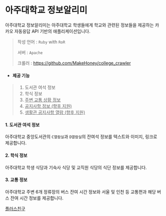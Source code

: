 # 아주대학교 정보알리미

아주대학교 정보알리미는 아주대학교 학생들에게 학교와 관련된 정보들을 제공하는 카카오 자동응답 API 기반의 애플리케이션입니다.

> 작성 언어 : `Ruby` with `RoR`
>
> 서버 :  `Apache`
>
> 크롤러 : <https://github.com/MakeHoney/college_crawler>



- #### **제공 기능**

> 1. 도서관 여석 정보
> 2. 학식 정보
> 3. <u>주변 교통 상황 정보 </u>
> 4. <u>공지사항 정보 (향후 지원)</u>
> 5. <u>생활관 공지사항 열람 (향후 지원)</u>



#### 1. 도서관 여석 정보

아주대학교 중앙도서관의 `C열람실`과 `D열람실`의 잔여석 정보를 텍스트와 이미지, 링크로 제공합니다.



#### 2. 학식 정보

아주대학교 학생 식당과 기숙사 식당 및 교직원 식당의 식단 정보를 제공합니다.

#### 3. 교통 정보

아주대학교 주변 6개 정류장의 버스 잔여 시간 정보와 서울 및 인천 등 교통편과 해당 버스 잔여 시간 정보를 제공합니다.


[플러스친구](http://pf.kakao.com/_GxevxnC)
